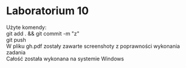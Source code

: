 # Laboratorium 10

Użyte komendy: <br>
git add . && git commit -m "z" <br>
git push <br>
W pliku gh.pdf zostały zawarte screenshoty z poprawności wykonania zadania <br>
Całość została wykonana na systemie Windows
